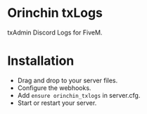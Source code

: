 # Orinchin txLogs
txAdmin Discord Logs for FiveM.
# Installation
- Drag and drop to your server files.
- Configure the webhooks.
- Add ```ensure orinchin_txlogs``` in server.cfg.
- Start or restart your server.
